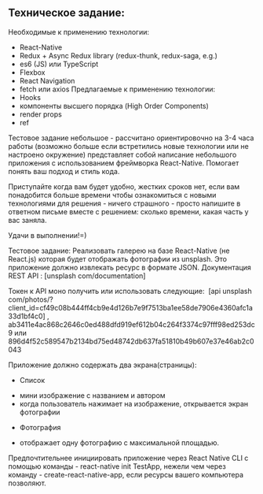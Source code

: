 ## Техническое задание:

Необходимые к применению технологии:
* React-Native
* Redux + Async Redux library (redux-thunk, redux-saga, e.g.)
* es6 (JS) или TypeScript
* Flexbox
* React Navigation
* fetch или axios
Предлагаемые к применению технологии:
* Hooks
* компоненты высшего порядка (High Order Components)
* render props
* ref

Тестовое задание небольшое - рассчитано ориентировочно на 3-4 часа работы (возможно больше если встретились новые технологии или не настроено окружение) представляет собой написание небольшого приложения с использованием фреймворка React-Native. Помогает понять ваш подход и стиль кода. 

Приступайте когда вам будет удобно, жестких сроков нет, если вам понадобится больше времени чтобы ознакомиться с новыми технологиями для решения - ничего страшного - просто напишите в ответном письме вместе с решением: сколько времени, какая часть у вас заняла.

Удачи в выполнении!=) 

Тестовое задание:
Реализовать галерею на базе React-Native (не React.js) которая будет отображать фотографии из unsplash. Это приложение должно извлекать ресурс в формате JSON.
Документация REST API :
[unsplash com/documentation]

Токен к API моно получить или использовать следующие:  [api unsplash com/photos/?client_id=cf49c08b444ff4cb9e4d126b7e9f7513ba1ee58de7906e4360afc1a33d1bf4c0] , ab3411e4ac868c2646c0ed488dfd919ef612b04c264f3374c97fff98ed253dc9 или 896d4f52c589547b2134bd75ed48742db637fa51810b49b607e37e46ab2c0043

Приложение должно содержать два экрана(страницы):
* Список
- мини изображение с названием и автором
- когда пользователь нажимает на изображение, открывается экран фотографии 
* Фотография
- отображает одну фотографию с максимальной площадью.

Предпочтительнее инициировать приложение через React Native CLI с помощью команды - react-native init TestApp, нежели чем через команду - create-react-native-app, если ресурсы вашего компьютера позволяют.

